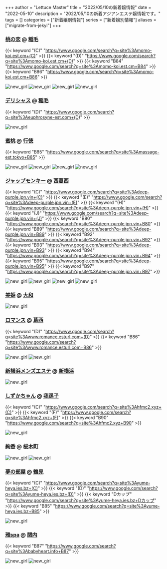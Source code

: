 +++
author = "Lettuce Master"
title = "2022/05/10の新着嬢情報"
date = "2022-05-10"
description = "2022/05/10の新着アジアンエステ嬢情報です。"
tags = []
categories = ["新着嬢別情報"]
series = ["新着嬢別情報"]
aliases = ["migrate-from-jekyl"]
+++
### [桃の恋](https://momo-koi.est.cm/) @ [稲毛](/post/inage)
{{< keyword "(C)" "https://www.google.com/search?q=site%3Amomo-koi.est.cm+(C)" >}} {{< keyword "(D)" "https://www.google.com/search?q=site%3Amomo-koi.est.cm+(D)" >}} {{< keyword "B84" "https://www.google.com/search?q=site%3Amomo-koi.est.cm+B84" >}} {{< keyword "B86" "https://www.google.com/search?q=site%3Amomo-koi.est.cm+B86" >}} 

![new_girl](https://momo-koi.est.cm/photos/sites/32/2022/05/2022050903120652.jpg_300X400.jpg)
![new_girl](https://momo-koi.est.cm/photos/sites/32/2022/05/202205090312066.jpg_300X400.jpg)
![new_girl](https://momo-koi.est.cm/photos/sites/32/2022/05/2022050903120760.jpg_300X400.jpg)
![new_girl](https://momo-koi.est.cm/photos/sites/32/2022/05/2022050903120829.jpg_300X400.jpg)
### [デリシャス](http://euphrosyne-est.com/) @ [稲毛](/post/inage)
{{< keyword "(D)" "https://www.google.com/search?q=site%3Aeuphrosyne-est.com+(D)" >}} 

![new_girl](https://i.imgur.com/N6iemgA.jpeg)
### [蜜桃](http://massage-est.tokyo/) @ [行徳](/post/gyotoku)
{{< keyword "B85" "https://www.google.com/search?q=site%3Amassage-est.tokyo+B85" >}} 

![new_girl](https://i.imgur.com/Obwm137.jpeg)
![new_girl](https://i.imgur.com/irTgTXg.jpeg)
![new_girl](https://i.imgur.com/qTKKVtn.jpeg)
![new_girl](https://i.imgur.com/r8HQzHK.jpeg)
### [ジャップモンキー](https://deep-purple.jpn.vin/) @ [西葛西](/post/nishikasai)
{{< keyword "(C)" "https://www.google.com/search?q=site%3Adeep-purple.jpn.vin+(C)" >}} {{< keyword "(E)" "https://www.google.com/search?q=site%3Adeep-purple.jpn.vin+(E)" >}} {{< keyword "(H)" "https://www.google.com/search?q=site%3Adeep-purple.jpn.vin+(H)" >}} {{< keyword "(J)" "https://www.google.com/search?q=site%3Adeep-purple.jpn.vin+(J)" >}} {{< keyword "B80" "https://www.google.com/search?q=site%3Adeep-purple.jpn.vin+B80" >}} {{< keyword "B89" "https://www.google.com/search?q=site%3Adeep-purple.jpn.vin+B89" >}} {{< keyword "B92" "https://www.google.com/search?q=site%3Adeep-purple.jpn.vin+B92" >}} {{< keyword "B93" "https://www.google.com/search?q=site%3Adeep-purple.jpn.vin+B93" >}} {{< keyword "B94" "https://www.google.com/search?q=site%3Adeep-purple.jpn.vin+B94" >}} {{< keyword "B95" "https://www.google.com/search?q=site%3Adeep-purple.jpn.vin+B95" >}} {{< keyword "B97" "https://www.google.com/search?q=site%3Adeep-purple.jpn.vin+B97" >}} 

![new_girl](https://deep-purple.jpn.vin/photos/sites/34/2022/04/2022040200441092.jpg_300X450.jpg)
![new_girl](https://deep-purple.jpn.vin/photos/sites/34/2022/05/2022050917152527.jpg_300X450.jpg)
![new_girl](https://deep-purple.jpn.vin/photos/sites/34/2022/05/2022050917383314.jpg_300X450.jpg)
![new_girl](https://deep-purple.jpn.vin/photos/sites/34/2022/05/2022050917404496.jpg_300X450.jpg)
### [美姫](http://hfmk14.xyz/) @ [大和](/post/yamato)


![new_girl](https://i.imgur.com/cWErrnu.jpeg)
### [ロマンス](http://www.romance.esturl.com/) @ [葛西](/post/kasai)
{{< keyword "(D)" "https://www.google.com/search?q=site%3Awww.romance.esturl.com+(D)" >}} {{< keyword "B86" "https://www.google.com/search?q=site%3Awww.romance.esturl.com+B86" >}} 

![new_girl](https://i.imgur.com/dKNOODo.jpeg)
![new_girl](https://i.imgur.com/o1GG4c3.jpeg)
### [新横浜メンズエステ](http://hi-msg.com/sinyokohama/) @ [新横浜](/post/shinyokohama)


![new_girl](https://i.imgur.com/UFgVugB.jpeg)
### [しずかちゃん](http://hfmc2.xyz/) @ [我孫子](/post/abiko)
{{< keyword "(C)" "https://www.google.com/search?q=site%3Ahfmc2.xyz+(C)" >}} {{< keyword "(F)" "https://www.google.com/search?q=site%3Ahfmc2.xyz+(F)" >}} {{< keyword "B90" "https://www.google.com/search?q=site%3Ahfmc2.xyz+B90" >}} 

![new_girl](https://i.imgur.com/EZOx6NL.jpeg)
### [絢香](http://s-ayaka.work/) @ [桜木町](/post/sakuragicho)


![new_girl](https://i.imgur.com/4jJ1si2.jpeg)
![new_girl](https://i.imgur.com/OihrCHL.jpeg)
### [夢の部屋](https://yume-heya.ies.bz/) @ [鶴見](/post/tsurumi)
{{< keyword "(C)" "https://www.google.com/search?q=site%3Ayume-heya.ies.bz+(C)" >}} {{< keyword "(D)" "https://www.google.com/search?q=site%3Ayume-heya.ies.bz+(D)" >}} {{< keyword "Dカップ" "https://www.google.com/search?q=site%3Ayume-heya.ies.bz+Dカップ" >}} {{< keyword "B85" "https://www.google.com/search?q=site%3Ayume-heya.ies.bz+B85" >}} 

![new_girl](https://yume-heya.ies.bz/photos/sites/14/2022/05/202205090302259.jpg_300X400.jpg)
### [雅spa](https://babyheart.info/) @ [関内](/post/kannai)
{{< keyword "B87" "https://www.google.com/search?q=site%3Ababyheart.info+B87" >}} 

![new_girl](https://babyheart.info/staffPhoto/b20220509143828.jpg)
![new_girl](https://babyheart.info/staffPhoto/s20220509143828.jpg)
